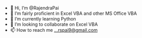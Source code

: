 - 👋 Hi, I’m @RajendraPai
- 👀 I’m fairly proficient in Excel VBA and other MS Office VBA 
- 🌱 I’m currently learning Python
- 💞️ I’m looking to collaborate on Excel VBA
- 📫 How to reach me ...rspai9@gmail.com 

<!---
RajendraPai/RajendraPai is a ✨ special ✨ repository because its `README.md` (this file) appears on your GitHub profile.
You can click the Preview link to take a look at your changes.
--->
